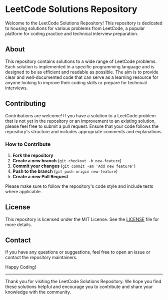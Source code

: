 # LeetCode Solutions Repository

Welcome to the LeetCode Solutions Repository! This repository is dedicated to housing solutions for various problems from LeetCode, a popular platform for coding practice and technical interview preparation.

## About

This repository contains solutions to a wide range of LeetCode problems. Each solution is implemented in a specific programming language and is designed to be as efficient and readable as possible. The aim is to provide clear and well-documented code that can serve as a learning resource for anyone looking to improve their coding skills or prepare for technical interviews.

## Contributing

Contributions are welcome! If you have a solution to a LeetCode problem that is not yet in the repository or an improvement to an existing solution, please feel free to submit a pull request. Ensure that your code follows the repository's structure and includes appropriate comments and explanations.

### How to Contribute

1. **Fork the repository**
2. **Create a new branch** (`git checkout -b new-feature`)
3. **Commit your changes** (`git commit -am 'Add new feature'`)
4. **Push to the branch** (`git push origin new-feature`)
5. **Create a new Pull Request**

Please make sure to follow the repository's code style and include tests where applicable.

## License

This repository is licensed under the MIT License. See the [LICENSE](LICENSE) file for more details.

## Contact

If you have any questions or suggestions, feel free to open an issue or contact the repository maintainers.

Happy Coding!

---

Thank you for visiting the LeetCode Solutions Repository. We hope you find these solutions helpful and encourage you to contribute and share your knowledge with the community.
